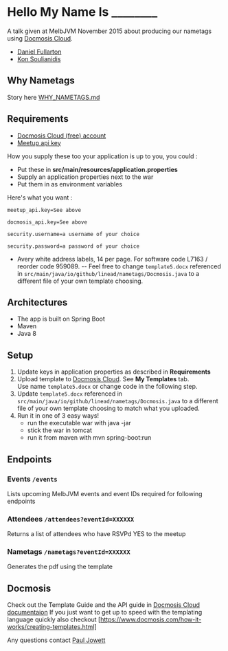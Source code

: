 # Hello My Name Is ________
A talk given at MelbJVM November 2015 about producing our nametags using 
 [Docmosis Cloud](https://www.docmosis.com/try/cloud.html).

- [Daniel Fullarton](https://github.com/linead)
- [Kon Soulianidis](https://github.com/neversleepz)

## Why Nametags
Story here [WHY_NAMETAGS.md](WHY_NAMETAGS.md)

## Requirements
- [Docmosis Cloud (free) account](https://www.docmosis.com/try/cloud.html)
- [Meetup api key](https://secure.meetup.com/meetup_api/key/)

How you supply these too your application is up to you, you could : 
- Put these in __src/main/resources/application.properties__
- Supply an application properties next to the war
- Put them in as environment variables

Here's what you want :

`meetup_api.key=See above`

`docmosis_api.key=See above`

`security.username=a username of your choice`

`security.password=a password of your choice`

- Avery white address labels, 14 per page. For software code L7163 / reorder code 959089.
-- Feel free to change `template5.docx` referenced in `src/main/java/io/github/linead/nametags/Docmosis.java` 
   to a different file of your own template choosing.

Architectures 
--------------
- The app is built on Spring Boot
- Maven
- Java 8

Setup
------
1. Update keys in application properties as described in **Requirements**
2. Upload template to [Docmosis Cloud](https://accounts.docmosis.com/accounts).  See __My Templates__ tab.  
   Use name `template5.docx` or change code in the following step.
3. Update `template5.docx` referenced in `src/main/java/io/github/linead/nametags/Docmosis.java` 
   to a different file of your own template choosing to match what you uploaded.
4. Run it in one of 3 easy ways!
   - run the executable war with java -jar
   - stick the war in tomcat
   - run it from maven with mvn spring-boot:run

Endpoints
----------
### Events `/events`
Lists upcoming MelbJVM events and event IDs required for following endpoints

### Attendees `/attendees?eventId=XXXXXX`
Returns a list of attendees who have RSVPd YES to the meetup

### Nametags `/nametags?eventId=XXXXXX`
Generates the pdf using the template  

Docmosis
---------
Check out the Template Guide and the API guide in [Docmosis Cloud documentaion](https://www.docmosis.com/resources/cloud.html)
If you just want to get up to speed with the templating language quickly also checkout [https://www.docmosis.com/how-it-works/creating-templates.html]

Any questions contact [Paul Jowett](mailto:paul@docmosis.com)
